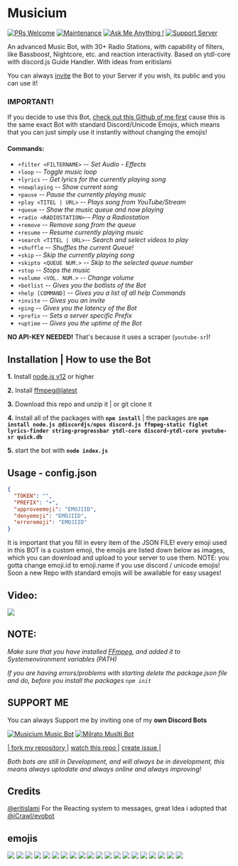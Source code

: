 # Musicium

[![PRs Welcome](https://img.shields.io/badge/PRs-welcome-brightgreen.svg?style=flat-square)](http://makeapullrequest.com)
[![Maintenance](https://img.shields.io/badge/Maintained%3F-yes-green.svg)](https://GitHub.com/Tomato6966/)
[![Ask Me Anything !](https://img.shields.io/badge/Ask%20me-anything-1abc9c.svg)](https://GitHub.com/Tomato6966/Ask-Me-Anything)
[![Support Server](https://img.shields.io/discord/591914197219016707.svg?label=&logo=discord&logoColor=ffffff&color=7389D8&labelColor=6A7EC2)](https://discord.gg/fS6qBSm)

An advanced Music Bot, with 30+ Radio Stations, with capability of filters, like Bassboost, Nightcore, etc. and reaction interactivity. Based on ytdl-core with discord.js Guide Handler. With ideas from eritislami 

You can always [invite](https://bit.ly/Musicium) the Bot to your Server if you wish, its public and you can use it!

### **IMPORTANT!** 

If you decide to use this Bot, [check out this Github of me first](https://github.com/Tomato6966/Music-Bot-with-Filter) cause this is the same exact Bot with standard Discord/Unicode Emojis, which means that you can just simply use it instantly without changing the emojis!

#### Commands:

- `+filter <FILTERNAME>` --    *Set Audio - Effects*
- `+loop`                --    *Toggle music loop*
- `+lyrics`              --    *Get lyrics for the currently playing song*
- `+nowplaying`          --    *Show current song*
- `+pause`               --    *Pause the currently playing music*
- `+play <TITEL | URL>`  --    *Plays song from YouTube/Stream*
- `+queue`               --    *Show the music queue and now playing*
- `+radio <RADIOSTATION>`--    *Play a Radiostation*
- `+remove`              --    *Remove song from the queue*
- `+resume`              --    *Resume currently playing music*
- `+search <TITEL | URL>`--    *Search and select videos to play*
- `+shuffle`             --    *Shuffles the current Queue!*
- `+skip`                --    *Skip the currently playing song*
- `+skipto <QUEUE NUM.>` --    *Skip to the selected queue number*
- `+stop`                --    *Stops the music*
- `+volume <VOL. NUM.>`  --    *Change volume*
- `+botlist`             --    *Gives you the botlists of the Bot*
- `+help [COMMAND]`      --    *Gives you a list of all help Commands*
- `+invite`              --    *Gives you an invite*
- `+ping`                --    *Gives you the latency of the Bot*
- `+prefix`              --    *Sets a server specific Prefix*
- `+uptime`              --    *Gives you the uptime of the Bot*

**NO API-KEY NEEDED!** That's because it uses a scraper (`youtube-sr`)!

## Installation | How to use the Bot

 **1.** Install [node.js v12](https://nodejs.org/api/cli.html#cli_unhandled_rejections_mode) or higher

 **2.** Install [ffmpeg@latest](https://ffmpeg.org) 

 **3.** Download this repo and unzip it    |    or git clone it
 
 **4.** Install all of the packages with **`npm install`**     |  the packages are   **`npm install node.js @discordjs/opus discord.js ffmpeg-static figlet lyrics-finder string-progressbar ytdl-core discord-ytdl-core youtube-sr quick.db`**
 
 **5.** start the bot with **`node index.js`**

## Usage - config.json

```json
{
  "TOKEN": "",
  "PREFIX": "+",
  "approveemoji": "EMOJIID",
  "denyemoji": "EMOJIID",
  "erroremoji": "EMOJIID"
}
```

It is important that you fill in every item of the JSON FILE! every emoji used in this BOT is a custom emoji, the emojis are listed down below as images, which you can download and upload to your server to use them. NOTE: you gotta change emoji.id to emoji.name if you use discord / unicode emojis! Soon a new Repo with standard emojis will be awailable for easy usages!

## **Video:**

[![](http://img.youtube.com/vi/AgmaTBGnfYw/0.jpg)](http://www.youtube.com/watch?v=AgmaTBGnfYw "")


## **NOTE:**

*Make sure that you have installed [FFmpeg](https://ffmpeg.org), and added it to Systemenvironment variables (PATH)*

*If you are having errors/problems with starting delete the package.json file and do, before you install the packages `npm init`*

## SUPPORT ME

You can always Support me by inviting one of my **own Discord Bots**

[![Musicium Music Bot](https://cdn.discordapp.com/attachments/742446682381221938/770055673965707264/test1.png)](https://bit.ly/Musicium)
[![Milrato Muslti Bot](https://cdn.discordapp.com/attachments/742446682381221938/770056826724679680/test1.png)](https://bit.ly/Milrato)

[| fork my repository  |](https://github.com/user/repository/fork)
[watch this repo  |](https://github.com/user/repository/subscription)
[create issue |](https://github.com/user/repository/issues/new)

*Both bots are still in Development, and will always be in development, this means always uptodate and always online and always improving!*

## Credits

[@eritislami](https://github.com/eritislami/) For the Reacting system to messages, great Idea i adopted that [@iCrawl/evobot](https://github.com/eritislami/evobot)

## emojis

[![](https://cdn.discordapp.com/emojis/770290491731476500.png)](https://cdn.discordapp.com/emojis/770290491731476500.png) 
[![](https://cdn.discordapp.com/emojis/769675858431705109.png)](https://cdn.discordapp.com/emojis/769675858431705109.png) 
[![](https://cdn.discordapp.com/emojis/769933892014440448.png)](https://cdn.discordapp.com/emojis/769933892014440448.png) 
[![](https://cdn.discordapp.com/emojis/769932569235292170.png)](https://cdn.discordapp.com/emojis/769932569235292170.png) 
[![](https://cdn.discordapp.com/emojis/769932441946816542.png)](https://cdn.discordapp.com/emojis/769932441946816542.png) 
[![](https://cdn.discordapp.com/emojis/769932441909067786.png)](https://cdn.discordapp.com/emojis/769932441909067786.png) 
[![](https://cdn.discordapp.com/emojis/769932441967263754.png)](https://cdn.discordapp.com/emojis/769932441967263754.png) 
[![](https://cdn.discordapp.com/emojis/769915194444480542.png)](https://cdn.discordapp.com/emojis/769915194444480542.png) 
[![](https://cdn.discordapp.com/emojis/769912238236106793.png)](https://cdn.discordapp.com/emojis/769912238236106793.png) 
[![](https://cdn.discordapp.com/emojis/769913064194834511.png)](https://cdn.discordapp.com/emojis/769913064194834511.png) 
[![](https://cdn.discordapp.com/emojis/769915194066862080.png)](https://cdn.discordapp.com/emojis/769915194066862080.png) 
[![](https://cdn.discordapp.com/emojis/770266575839952936.png)](https://cdn.discordapp.com/emojis/770266575839952936.png) 
[![](https://cdn.discordapp.com/emojis/769945882120028160.png)](https://cdn.discordapp.com/emojis/769945882120028160.png) 
[![](https://cdn.discordapp.com/emojis/769935094285860894.gif)](https://cdn.discordapp.com/emojis/769935094285860894.gif) 
[![](https://cdn.discordapp.com/emojis/769665713124016128.png)](https://cdn.discordapp.com/emojis/769665713124016128.png) 
[![](https://cdn.discordapp.com/emojis/769940554481532938.png)](https://cdn.discordapp.com/emojis/769940554481532938.png) 
[![](https://cdn.discordapp.com/emojis/770326304473350145.png)](https://cdn.discordapp.com/emojis/770326304473350145.png) 
[![](https://cdn.discordapp.com/emojis/769661787053752400.png)](https://cdn.discordapp.com/emojis/769661787053752400.png) 
[![](https://cdn.discordapp.com/emojis/769938447279456296.png)](https://cdn.discordapp.com/emojis/769938447279456296.png) 
[![](https://cdn.discordapp.com/emojis/770098066552258611.png)](https://cdn.discordapp.com/emojis/770098066552258611.png) 
